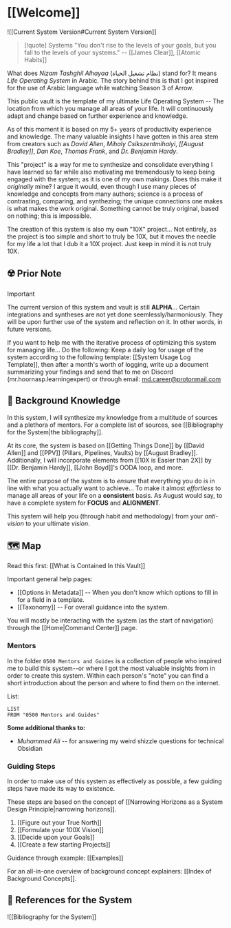 # [[Welcome]]
![[Current System Version#Current System Version]]

> [!quote] Systems
> "You don't rise to the levels of your goals, but you fall to the levels of your systems." -- [[James Clear]], [[Atomic Habits]]
> 

What does *Nizam Tashghil Alhayaa* (نظام تشغيل الحياة) stand for? It means *Life Operating System* in Arabic. The story behind this is that I got inspired for the use of Arabic language while watching Season 3 of Arrow.

This public vault is the template of my ultimate Life Operating System -- The location from which you manage all areas of your life. It will continuously adapt and change based on further experience and knowledge.

As of this moment it is based on my 5+ years of productivity experience and knowledge. The many valuable insights I have gotten in this area stem from creators such as *David Allen*, *Mihaly Csikszentmihalyi*, *[[August Bradley]]*, *Dan Koe*, *Thomas Frank*, and *Dr. Benjamin Hardy*.

This "project" is a way for me to synthesize and consolidate everything I have learned so far while also motivating me tremendously to keep being engaged with the system; as it is one of my own makings. 
	Does this make it *originally* mine? I argue it would, even though I use many pieces of knowledge and concepts from many authors; science is a process of contrasting, comparing, and synthezing; the unique connections one makes is what makes the work original. Something cannot be truly original, based on nothing; this is impossible.

The creation of this system is also my own "10X" project... Not entirely, as the project is too simple and short to truly be 10X, but it moves the needle for my life a lot that I dub it a 10X project. Just keep in mind it is not truly 10X.

## ☢️ Prior Note
> [!important]
> The current version of this system and vault is still **ALPHA**...
> Certain integrations and syntheses are not yet done seemlessly/harmoniously. They will be upon further use of the system and reflection on it. In other words, in future versions.
> 
> If you want to help me with the iterative process of optimizing this system for managing life... Do the following:
> Keep a daily log for usage of the system according to the following template: [[System Usage Log Template]], then after a month's worth of logging, write up a document summarizing your findings and send that to me on Discord (mr.hoornasp.learningexpert) or through email: md.career@protonmail.com


## 📖 Background Knowledge
In this system, I will synthesize my knowledge from a multitude of sources and a plethora of mentors. For a complete list of sources, see [[Bibliography for the System|the bibliography]].

At its core, the system is based on [[Getting Things Done]] by [[David Allen]] and [[PPV]] (Pillars, Pipelines, Vaults) by [[August Bradley]]. Additionally, I will incorporate elements from [[10X is Easier than 2X]] by [[Dr. Benjamin Hardy]], [[John Boyd]]'s OODA loop, and more.

The entire purpose of the system is to *ensure* that everything you do is in line with what you actually want to achieve... To make it almost *effortless* to manage all areas of your life on a **consistent** basis. As August would say, to have a complete system for **FOCUS** and **ALIGNMENT**.

This system will help you (through habit and methodology) from your *anti-vision* to your ultimate *vision*.

## 🗺️ Map
Read this first: [[What is Contained In this Vault]]

Important general help pages:
- [[Options in Metadata]] -- When you don't know which options to fill in for a field in a template.
- [[Taxonomy]] -- For overall guidance into the system.

You will mostly be interacting with the system (as the start of navigation) through the [[Home|Command Center]] page.

### Mentors
In the folder `0500 Mentors and Guides` is a collection of people who inspired me to build this system--or where I got the most valuable insights from in order to create this system.
Within each person's "note" you can find a short introduction about the person and where to find them on the internet.

List:
```dataview
LIST
FROM "0500 Mentors and Guides"
```

**Some additional thanks to:**
- *Muhammed Ali* -- for answering my weird shizzle questions for technical Obsidian

### Guiding Steps
In order to make use of this system as effectively as possible, a few guiding steps have made its way to existence.

These steps are based on the concept of [[Narrowing Horizons as a System Design Principle|narrowing horizons]].

1. [[Figure out your True North]]
2. [[Formulate your 100X Vision]]
3. [[Decide upon your Goals]]
4. [[Create a few starting Projects]]

Guidance through example: [[Examples]]

For an all-in-one overview of background concept explainers: [[Index of Background Concepts]].

## 📝 References for the System
![[Bibliography for the System]]